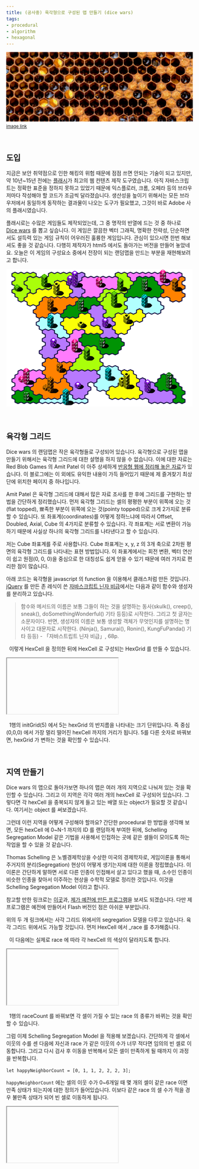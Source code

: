 ```yaml
---
title: (공사중) 육각형으로 구성된 맵 만들기 (dice wars)
tags:
- procedural
- algorithm
- hexagonal
---
```


![](<../images/hexagonal_map_intro.png>)
<small>[image link](<https://www.honeycolony.com/article/against-flow-hive/>)</small>

&nbsp;

## 도입

지금은 보안 취약점으로 인한 해킹의 위험 때문에 점점 쓰면 안되는 기술이 되고 있지만, 약 10년~15년 전에는 [플래시](<https://en.wikipedia.org/wiki/Adobe_Flash>)가 최고의 웹 컨텐츠 제작 도구였습니다. 아직 자바스크립트는 정확한 표준을 정하지 못하고 있었기 때문에 익스플로러, 크롬, 오페라 등의 브라우저마다 작성해야 할 코드가 조금씩 달라졌습니다. 생산성을 높이기 위해서는 모든 브라우저에서 동일하게 동작하는 결과물이 나오는 도구가 필요했고, 그것이 바로 Adobe 사의 플래시였습니다.

플래시로는 수많은 게임들도 제작되었는데, 그 중 명작의 반열에 드는 것 중 하나로 [Dice wars](<https://www.gamedesign.jp/games/dicewars/>) 를 뽑고 싶습니다. 이 게임은 깔끔한 벡터 그래픽, 명확한 전략성, 단순하면서도 설득력 있는 게임 규칙이 어우러진 훌륭한 게임입니다. 관심이 있으시면 한번 해보셔도 좋을 것 같습니다. 다행히 제작자가 html5 에서도 돌아가는 버전을 만들어 놓았네요. 오늘은 이 게임의 구성요소 중에서 전장이 되는 랜덤맵을 만드는 부분을 재현해보려고 합니다.

![](<../images/hexagonal_map_0.png>)

&nbsp;

## 육각형 그리드

Dice wars 의 랜덤맵은 작은 육각형들로 구성되어 있습니다. 육각형으로 구성된 맵을 만들기 위해서는 육각형 그리드에 대한 설명을 하지 않을 수 없습니다. 이에 대한 자료는 Red Blob Games 의 Amit Patel 이 아주 상세하게 [반응형 웹에 정리해 놓은 자료](<https://www.redblobgames.com/grids/hexagons/>)가 있습니다. 이 블로그에는 이 외에도 유익한 내용이 가득 들어있기 때문에 제 즐겨찾기 최상단에 위치한 페이지 중 하나입니다.

Amit Patel 은 육각형 그리드에 대해서 많은 자료 조사를 한 후에 그리드를 구현하는 방법을 간단하게 정리했습니다. 먼저 육각형 그리드는 셀의 평평한 부분이 위쪽에 오는 것(flat topped), 뾰족한 부분이 위쪽에 오는 것(pointy topped)으로 크게 2가지로 분류할 수 있습니다. 또 좌표계(coordinates)를 어떻게 정하느냐에 따라서 Offset, Doubled, Axial, Cube 의 4가지로 분류할 수 있습니다. 각 좌표계는 서로 변환이 가능하기 때문에 사실상 하나의 육각형 그리드를 나타낸다고 할 수 있습니다.

저는 Cube 좌표계를 주로 사용합니다. Cube 좌표계는 x, y, z 의 3개 축으로 2차원 평면의 육각형 그리드를 나타내는 표현 방법입니다. 이 좌표계에서는 회전 변환, 벡터 연산이 쉽고 원점(0, 0, 0)을 중심으로 한 대칭성도 쉽게 얻을 수 있기 때문에 여러 가지로 편리한 점이 많습니다.

아래 코드는 육각형을 javascript 의 function 을 이용해서 클래스처럼 만든 것입니다. [jQuery](<https://jquery.com/>) 를 만든 존 레식이 쓴 [자바스크립트 닌자 비급](<https://www.aladin.co.kr/shop/wproduct.aspx?ItemId=38913750>)에서는 다음과 같이 함수와 생성자를 분리하고 있습니다.
> 함수와 메서드의 이름은 보통 그들이 하는 것을 설명하는 동사(skulk(), creep(), sneak(), doSomethingWonderful() 기타 등등)로 시작한다. 그리고 첫 글자는 소문자이다. 반면, 생성자의 이름은 보통 생성할 객체가 무엇인지를 설명하는 명사이고 대문자로 시작한다. (Ninja(), Samurai(), Ronin(), KungFuPanda() 기타 등등)  - 「자바스트립트 닌자 비급」, 68p.

<div>
<textarea id='hex_0' height='10' style='display:none;'>
function HexCell(x, y, z) {
    this._x = x;
    this._y = y;
    this._z = z;
}

// x=1, y=2, z=3 좌표를 가지는 HexCell 을 생성합니다.
let hexCell = new HexCell(1, 2, 3);</textarea>
</div>
<script>
    (function() {
        let editor = CodeMirror.fromTextArea(document.getElementById('hex_0'), {
            mode: 'javascript',
            lineNumbers: true,
            theme: 'monokai'
        });
    })();
</script>
&nbsp;
이렇게 HexCell 을 정의한 뒤에 HexCell 로 구성되는 HexGrid 를 만들 수 있습니다.

<div>
<textarea id='hex_1' style='display:none;'>
let hexGrid = initGrid(5);
drawGrid(hexGrid);

function HexCell(x, y, z) {
    this._x = x;
    this._y = y;
    this._z = z;
}

function initGrid(mapSize) {
    mapSize = Math.max(1, mapSize);
    let gridArray = [];
    let cnt = 0;

    for (let i = -mapSize; i < mapSize + 1; i += 1) {
        for (let j = -mapSize; j < mapSize + 1; j += 1) {
            for (let k = -mapSize; k < mapSize + 1; k += 1) {
                if (i + j + k == 0) {
                    gridArray.push(new HexCell(i, j, k));
                    cnt += 1;
                }
            }
        }
    }

    return gridArray;
}

function drawGrid(gridArray) {
    let edgeLength = 13;
    let edgeW = edgeLength * 3 / 2;
    let edgeH = edgeLength * Math.sqrt(3) / 2;

    let previewFrame = document.getElementById('hex_1_preview');
    let preview = previewFrame.contentDocument ||  previewFrame.contentWindow.document;
    let canvas = preview.getElementById('hex_1_canvas');
    canvas.width = canvas.width;
    let ctx = canvas.getContext('2d');
    ctx.fillStyle = 'lightgray';
    let x, y, z;
    let posX, posY;
    let centerX = canvas.width / 2;
    let centerY = canvas.height / 2;

    for (let i = 0; i < gridArray.length; i++) {
        [x, y, z] = [gridArray[i]._x, gridArray[i]._y, gridArray[i]._z];
        posX = x * edgeW + centerX;
        posY = (-y + z) * edgeH + centerY;

        ctx.moveTo(posX + Math.cos(0) * edgeLength,
                   posY + Math.sin(0) * edgeLength);
        for (let j = 1; j <= 6; j++) {
            ctx.lineTo(posX + Math.cos(j / 6 * (Math.PI * 2)) * edgeLength,
                       posY + Math.sin(j / 6 * (Math.PI * 2)) * edgeLength);
        }
        ctx.fill();
        ctx.stroke();
    }
}
</textarea>
<iframe id='hex_1_preview'>
</iframe>
</div>
<script>
    (function() {
        let delay;
        let editor = CodeMirror.fromTextArea(document.getElementById('hex_1'), {
            mode: 'javascript',
            lineNumbers: true,
            lineWrapping: true,
            theme: 'monokai'
        });
        editor.on("change", function() {
            clearTimeout(delay);
            delay = setTimeout(updatePreview, 300);
        });
        function updatePreview() {
            let previewFrame = document.getElementById('hex_1_preview');
            let preview = previewFrame.contentDocument ||  previewFrame.contentWindow.document;
            let canvas;

            if (preview.getElementById('hex_1_canvas')) {
                canvas = preview.getElementById('hex_1_canvas');
            }
            else {
                canvas = document.createElement('canvas');
                canvas.id = 'hex_1_canvas';
                preview.body.appendChild(canvas);
                canvas.width = preview.body.offsetWidth;
                canvas.height = preview.body.offsetHeight;
            }

            eval(editor.getValue());
        }
        setTimeout(updatePreview, 300);
    })();
</script>

&nbsp;
1행의 initGrid(5) 에서 5는 hexGrid 의 반지름을 나타내는 크기 단위입니다. 즉 중심(0,0,0) 에서 가장 멀리 떨어진 hexCell 까지의 거리가 됩니다. 5를 다른 숫자로 바꿔보면, hexGrid 가 변하는 것을 확인할 수 있습니다.

&nbsp;
## 지역 만들기

Dice wars 의 맵으로 돌아가보면 하나의 맵은 여러 개의 지역으로 나눠져 있는 것을 확인할 수 있습니다. 그리고 이 지역은 각각 여러 개의 hexCell 로 구성되어 있습니다. 그렇다면 각 hexCell 을 중복되지 않게 들고 있는 배열 또는 object가 필요할 것 같습니다. 여기서는 object 를 써보겠습니다.

그런데 이런 지역을 어떻게 구성해야 할까요? 간단한 procedural 한 방법을 생각해 보면, 모든 hexCell 에 0~N-1 까지의 ID 를 랜덤하게 부여한 뒤에, Schelling Segregation Model 같은 기법을 사용해서 인접하는 곳에 같은 셀들이 모이도록 하는 작업을 할 수 있을 것 같습니다.

Thomas Schelling 은 노벨경제학상을 수상한 미국의 경제학자로, 게임이론을 통해서 주거지의 분리(Segregation) 현상이 어떻게 생기는지에 대한 이론을 정립했습니다. 이 이론은 간단하게 말하면 서로 다른 인종이 인접해서 살고 있다고 했을 때, 소수인 인종이 비슷한 인종을 찾아서 이주하는 현상을 수학적 모델로 정리한 것입니다. 이것을 Schelling Segregation Model 이라고 합니다.

참고할 만한 링크로는 [이곳](<http://nifty.stanford.edu/2014/mccown-schelling-model-segregation/>)과, [제가 예전에 만든 프로그램](<https://greentec.github.io/playground/html/Segregation.html>)을 보셔도 되겠습니다. 다만 제 프로그램은 예전에 만들어서 Flash 버전인 점은 아쉬운 부분입니다.

위의 두 개 링크에서는 사각 그리드 위에서의 segregation 모델을 다루고 있습니다. 육각 그리드 위에서도 가능할 것입니다. 먼저 HexCell 에서 _race 를 추가해줍니다.

<div>
<textarea id='hex_2' height='10' style='display:none;'>
function HexCell(x, y, z, race) {
    this._x = x;
    this._y = y;
    this._z = z;
    this._race = race;
}</textarea>
</div>
<script>
    (function() {
        let editor = CodeMirror.fromTextArea(document.getElementById('hex_2'), {
            mode: 'javascript',
            lineNumbers: true,
            theme: 'monokai',
            styleSelectedText: true
        });
        editor.markText({line:4, ch:4}, {line:4, ch:22}, {className: "styled-background"});
    })();
</script>
&nbsp;
이 다음에는 실제로 race 에 따라 각 hexCell 의 색상이 달라지도록 합니다.

<div>
<textarea id='hex_3' style='display:none;'>
let raceCount = 5;
let hexGrid = initGrid(5);
drawGrid(hexGrid);

function HexCell(x, y, z, race) {
    this._x = x;
    this._y = y;
    this._z = z;
    this._race = race;
}

function initGrid(mapSize) {
    mapSize = Math.max(1, mapSize);
    let gridArray = [];
    let cnt = 0;

    for (let i = -mapSize; i < mapSize + 1; i += 1) {
        for (let j = -mapSize; j < mapSize + 1; j += 1) {
            for (let k = -mapSize; k < mapSize + 1; k += 1) {
                if (i + j + k == 0) {
                    gridArray.push(new HexCell(i, j, k, Math.floor(Math.random() * raceCount)));
                    cnt += 1;
                }
            }
        }
    }

    return gridArray;
}

function drawGrid(gridArray) {
    let edgeLength = 13;
    let edgeW = edgeLength * 3 / 2;
    let edgeH = edgeLength * Math.sqrt(3) / 2;

    let previewFrame = document.getElementById('hex_3_preview');
    let preview = previewFrame.contentDocument ||  previewFrame.contentWindow.document;
    let canvas = preview.getElementById('hex_3_canvas');
    canvas.width = canvas.width;
    let ctx = canvas.getContext('2d');
    // ctx.fillStyle = 'lightgray';
    let x, y, z;
    let posX, posY;
    let centerX = canvas.width / 2;
    let centerY = canvas.height / 2;

    for (let i = 0; i < gridArray.length; i++) {
        [x, y, z] = [gridArray[i]._x, gridArray[i]._y, gridArray[i]._z];
        posX = x * edgeW + centerX;
        posY = (-y + z) * edgeH + centerY;

        ctx.beginPath();
        if (gridArray[i]._race === 0) {
            ctx.fillStyle = 'lightgray';
        }
        else {
            ctx.fillStyle = `hsl(${Math.floor((gridArray[i]._race - 1) / raceCount * 320)}, 100%, 50%)`;
        }
        ctx.moveTo(posX + Math.cos(0) * edgeLength,
                   posY + Math.sin(0) * edgeLength);
        for (let j = 1; j <= 6; j++) {
            ctx.lineTo(posX + Math.cos(j / 6 * (Math.PI * 2)) * edgeLength,
                       posY + Math.sin(j / 6 * (Math.PI * 2)) * edgeLength);
        }
        ctx.fill();
        ctx.stroke();
        ctx.closePath();
    }
}
</textarea>
<iframe id='hex_3_preview'>
</iframe>
</div>
<script>
    (function() {
        let delay;
        let editor = CodeMirror.fromTextArea(document.getElementById('hex_3'), {
            mode: 'javascript',
            lineNumbers: true,
            lineWrapping: true,
            theme: 'monokai'
        });
        editor.on("change", function() {
            clearTimeout(delay);
            delay = setTimeout(updatePreview, 300);
        });
        function updatePreview() {
            let previewFrame = document.getElementById('hex_3_preview');
            let preview = previewFrame.contentDocument ||  previewFrame.contentWindow.document;
            let canvas;

            if (preview.getElementById('hex_3_canvas')) {
                canvas = preview.getElementById('hex_3_canvas');
            }
            else {
                canvas = document.createElement('canvas');
                canvas.id = 'hex_3_canvas';
                preview.body.appendChild(canvas);
                canvas.width = preview.body.offsetWidth;
                canvas.height = preview.body.offsetHeight;
            }

            eval(editor.getValue());
        }
        setTimeout(updatePreview, 300);
    })();
</script>

&nbsp;
1행의 raceCount 를 바꿔보면 각 셀이 가질 수 있는 race 의 종류가 바뀌는 것을 확인할 수 있습니다.

그럼 이제 Schelling Segregation Model 을 적용해 보겠습니다. 간단하게 각 셀에서 이웃의 수를 센 다음에 자신과 race 가 같은 이웃의 수가 너무 적다면 임의의 빈 셀로 이동합니다. 그리고 다시 검사 후 이동을 반복해서 모든 셀이 만족하게 될 때까지 이 과정을 반복합니다.

`let happyNeighborCount = [0, 1, 1, 2, 2, 2, 3];`

`happyNeighborCount` 에는 셀의 이웃 수가 0~6개일 때 몇 개의 셀이 같은 race 이면 만족 상태가 되는지에 대한 정의가 들어있습니다. 이보다 같은 race 의 셀 수가 적을 경우 불만족 상태가 되어 빈 셀로 이동하게 됩니다.

<div>
<textarea id='hex_4' style='display:none;'>
let happyNeighborCount = [0, 1, 1, 2, 2, 2, 3];
let neighbors = [[+1, -1, 0], [0, -1, +1], [-1, 0, +1], [-1, +1, 0], [0, +1, -1], [+1, 0, -1]];
let raceCount = 8;
let hexGrid, hexDict;
[hexGrid, hexDict] = initGrid(8);
drawGrid(hexGrid);
initEventListener();

function initEventListener() {
    let previewFrame = document.getElementById('hex_4_preview');
    let preview = previewFrame.contentDocument ||  previewFrame.contentWindow.document;
    let button = preview.getElementById('segregationButton');
    button.addEventListener('click', () => {
        doSegregation();
        drawGrid(hexGrid);
    });
    // button.setAttribute('onClick', 'javascript: doSegregation();');
}

function doSegregation() {
    let neighborCount;
    let sameNeighborCount;
    let satisfied, total;
    let dx, dy, dz;
    let x, y, z;
    let cellString;
    let hexCell;
    let neighborCell;

    let moveCandidate = [];
    let emptyCandidate = [];

    satisfied = 0;
    total = 0;

    for (let i = 0; i < hexGrid.length; i++) {
        hexCell = hexGrid[i];
        if (hexCell._race === 0) {
            emptyCandidate.push(i);
            continue;
        }
        [x, y, z] = [hexCell._x, hexCell._y, hexCell._z];
        neighborCount = 0;
        sameNeighborCount = 0;

        for (let j = 0; j < neighbors.length; j++) {
            dx = x + neighbors[j][0];
            dy = y + neighbors[j][1];
            dz = z + neighbors[j][2];

            cellString = [dx, dy, dz].join('#');
            if (hexDict.hasOwnProperty(cellString)) {
                neighborCell = hexGrid[hexDict[cellString]];

                // do not count empty cell
                if (neighborCell._race !== 0) {
                    neighborCount += 1;

                    if (neighborCell._race === hexCell._race) {
                        sameNeighborCount += 1;
                    }
                }
            }
        }

        if (happyNeighborCount[neighborCount] > sameNeighborCount) {
            moveCandidate.push(i);
        }
        else {
            satisfied += 1;
        }

        total += 1;
    }

    // shuffle
    shuffleArray(moveCandidate);
    shuffleArray(emptyCandidate);

    // move
    for (let i = 0; i < moveCandidate.length; i++) {
        if (emptyCandidate.length === 0) {
            break;
        }

        hexCell = hexGrid[moveCandidate[i]];
        neighborCell = hexGrid[emptyCandidate.pop()];

        neighborCell._race = hexCell._race;
        hexCell._race = 0;
    }

    let previewFrame = document.getElementById('hex_4_preview');
    let preview = previewFrame.contentDocument ||  previewFrame.contentWindow.document;
    let p = preview.getElementById('segregationP');
    p.innerHTML = `만족도 : ${Math.floor(satisfied / total * 10000) / 100} %`;
}

function shuffleArray(array) {
    // from https://stackoverflow.com/a/12646864/2689257
    for (let i = array.length - 1; i > 0; i--) {
        const j = Math.floor(Math.random() * (i + 1));
        [array[i], array[j]] = [array[j], array[i]];
    }
}

function HexCell(x, y, z, race) {
    this._x = x;
    this._y = y;
    this._z = z;
    this._race = race;
}

function initGrid(mapSize) {
    mapSize = Math.max(1, mapSize);
    let gridArray = [];
    let gridDict = {};
    let cellString;
    let cnt = 0;

    for (let i = -mapSize; i < mapSize + 1; i += 1) {
        for (let j = -mapSize; j < mapSize + 1; j += 1) {
            for (let k = -mapSize; k < mapSize + 1; k += 1) {
                if (i + j + k == 0) {
                    gridArray.push(new HexCell(i, j, k, Math.floor(Math.random() * raceCount)));
                    cellString = [i, j, k].join('#');
                    gridDict[cellString] = cnt;
                    cnt += 1;
                }
            }
        }
    }

    return [gridArray, gridDict];
}

function drawGrid(gridArray) {
    let edgeLength = 9;
    let edgeW = edgeLength * 3 / 2;
    let edgeH = edgeLength * Math.sqrt(3) / 2;

    let previewFrame = document.getElementById('hex_4_preview');
    let preview = previewFrame.contentDocument ||  previewFrame.contentWindow.document;
    let canvas = preview.getElementById('hex_4_canvas');
    canvas.width = canvas.width;
    let ctx = canvas.getContext('2d');
    // ctx.fillStyle = 'lightgray';
    let x, y, z;
    let posX, posY;
    let centerX = canvas.width / 2;
    let centerY = canvas.height / 2;

    for (let i = 0; i < gridArray.length; i++) {
        [x, y, z] = [gridArray[i]._x, gridArray[i]._y, gridArray[i]._z];
        posX = x * edgeW + centerX;
        posY = (-y + z) * edgeH + centerY;

        ctx.beginPath();
        if (gridArray[i]._race === 0) {
            ctx.fillStyle = 'lightgray';
        }
        else {
            ctx.fillStyle = `hsl(${Math.floor((gridArray[i]._race - 1) / raceCount * 320)}, 100%, 50%)`;
        }
        ctx.moveTo(posX + Math.cos(0) * edgeLength,
                   posY + Math.sin(0) * edgeLength);
        for (let j = 1; j <= 6; j++) {
            ctx.lineTo(posX + Math.cos(j / 6 * (Math.PI * 2)) * edgeLength,
                       posY + Math.sin(j / 6 * (Math.PI * 2)) * edgeLength);
        }
        ctx.fill();
        ctx.stroke();
        ctx.closePath();
    }
}
</textarea>
<iframe id='hex_4_preview'>
</iframe>
</div>
<script>
    (function() {
        let delay;
        let editor = CodeMirror.fromTextArea(document.getElementById('hex_4'), {
            mode: 'javascript',
            lineNumbers: true,
            lineWrapping: true,
            theme: 'monokai'
        });
        editor.on("change", function() {
            clearTimeout(delay);
            delay = setTimeout(updatePreview, 300);
        });
        function updatePreview() {
            let previewFrame = document.getElementById('hex_4_preview');
            let preview = previewFrame.contentDocument ||  previewFrame.contentWindow.document;
            let canvas;
            let button;
            let p;

            if (preview.getElementById('hex_4_canvas')) {
                canvas = preview.getElementById('hex_4_canvas');
            }
            else {
                canvas = document.createElement('canvas');
                canvas.id = 'hex_4_canvas';
                preview.body.appendChild(canvas);
                canvas.width = preview.body.offsetWidth;
                canvas.height = preview.body.offsetHeight;

                button = document.createElement('button');
                button.style.position = 'absolute';
                button.style.left = '0px';
                button.style.top = '0px';
                button.id = 'segregationButton';
                button.innerHTML = '1 Step Segregation';
                preview.body.appendChild(button);

                p = document.createElement('p');
                p.style.position = 'absolute';
                p.style.left = '0px';
                p.style.top = '20px';
                p.id = 'segregationP';
                preview.body.appendChild(p);
            }

            eval(editor.getValue());
        }
        setTimeout(updatePreview, 300);
    })();
</script>
